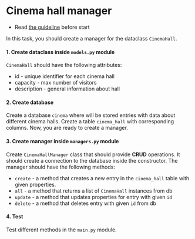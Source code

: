 # Cinema hall manager

- Read [the guideline](https://github.com/mate-academy/py-task-guideline/blob/main/README.md) before start

In this task, you should create a manager for the dataclass `CinemaHall`.

#### 1. Create dataclass inside `models.py` module
`CinemaHall` should have the following attributes:
- id - unique identifier for each cinema hall
- capacity - max number of visitors
- description - general information about hall

#### 2. Create database
Create a database `cinema` where will be stored entries with data about different cinema halls.
Create a table `cinema_hall` with corresponding columns.
Now, you are ready to create a manager.

#### 3. Create manager inside `managers.py` module
Create `CinemaHallManager` class that should provide **CRUD** operations. 
It should create a connection to the database inside the constructor.
The manager should have the following methods:
- `create` - a method that creates a new entry in the `cinema_hall` table
with given properties.
- `all` - a method that returns a list of `CinemaHall` instances from db
- `update` - a method that updates properties for entry with given `id`
- `delete` - a method that deletes entry with given `id` from db

#### 4. Test
Test different methods in the `main.py` module.
